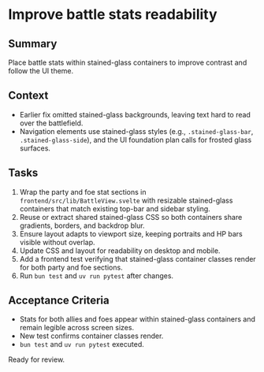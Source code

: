 # Improve battle stats readability

## Summary
Place battle stats within stained-glass containers to improve contrast and follow the UI theme.

## Context
- Earlier fix omitted stained-glass backgrounds, leaving text hard to read over the battlefield.
- Navigation elements use stained-glass styles (e.g., `.stained-glass-bar`, `.stained-glass-side`), and the UI foundation plan calls for frosted glass surfaces.

## Tasks
1. Wrap the party and foe stat sections in `frontend/src/lib/BattleView.svelte` with resizable stained-glass containers that match existing top-bar and sidebar styling.
2. Reuse or extract shared stained-glass CSS so both containers share gradients, borders, and backdrop blur.
3. Ensure layout adapts to viewport size, keeping portraits and HP bars visible without overlap.
4. Update CSS and layout for readability on desktop and mobile.
5. Add a frontend test verifying that stained-glass container classes render for both party and foe sections.
6. Run `bun test` and `uv run pytest` after changes.

## Acceptance Criteria
- Stats for both allies and foes appear within stained-glass containers and remain legible across screen sizes.
- New test confirms container classes render.
- `bun test` and `uv run pytest` executed.

Ready for review.
